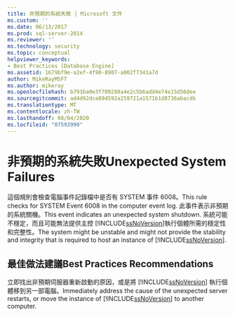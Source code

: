 ```yaml
---
title: 非預期的系統失敗 | Microsoft 文件
ms.custom: ''
ms.date: 06/13/2017
ms.prod: sql-server-2014
ms.reviewer: ''
ms.technology: security
ms.topic: conceptual
helpviewer_keywords:
- Best Practices [Database Engine]
ms.assetid: 1679bf9e-a2ef-4f90-8907-a002f7341a7d
author: MikeRayMSFT
ms.author: mikeray
ms.openlocfilehash: b791ba0e3f709288a4e2c5b6add4e74e15d56dee
ms.sourcegitcommit: ad4d92dce894592a259721a1571b1d8736abacdb
ms.translationtype: MT
ms.contentlocale: zh-TW
ms.lasthandoff: 08/04/2020
ms.locfileid: "87593990"
---
```

# <a name="unexpected-system-failures"></a><span data-ttu-id="9471c-102">非預期的系統失敗</span><span class="sxs-lookup"><span data-stu-id="9471c-102">Unexpected System Failures</span></span>
  <span data-ttu-id="9471c-103">這個規則會檢查電腦事件記錄檔中是否有 SYSTEM 事件 6008。</span><span class="sxs-lookup"><span data-stu-id="9471c-103">This rule checks for SYSTEM Event 6008 in the computer event log.</span></span> <span data-ttu-id="9471c-104">此事件表示非預期的系統關機。</span><span class="sxs-lookup"><span data-stu-id="9471c-104">This event indicates an unexpected system shutdown.</span></span> <span data-ttu-id="9471c-105">系統可能不穩定，而且可能無法提供主控 [!INCLUDE[ssNoVersion](../../includes/ssnoversion-md.md)]執行個體所需的穩定性和完整性。</span><span class="sxs-lookup"><span data-stu-id="9471c-105">The system might be unstable and might not provide the stability and integrity that is required to host an instance of [!INCLUDE[ssNoVersion](../../includes/ssnoversion-md.md)].</span></span>  
  
## <a name="best-practices-recommendations"></a><span data-ttu-id="9471c-106">最佳做法建議</span><span class="sxs-lookup"><span data-stu-id="9471c-106">Best Practices Recommendations</span></span>  
 <span data-ttu-id="9471c-107">立即找出非預期伺服器重新啟動的原因，或是將 [!INCLUDE[ssNoVersion](../../includes/ssnoversion-md.md)] 執行個體移到另一部電腦。</span><span class="sxs-lookup"><span data-stu-id="9471c-107">Immediately address the cause of the unexpected server restarts, or move the instance of [!INCLUDE[ssNoVersion](../../includes/ssnoversion-md.md)] to another computer.</span></span>  
  
  
